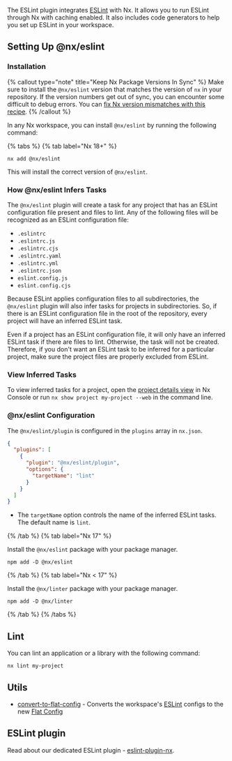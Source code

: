 The ESLint plugin integrates [ESLint](https://eslint.org/) with Nx. It allows you to run ESLint through Nx with caching enabled. It also includes code generators to help you set up ESLint in your workspace.

## Setting Up @nx/eslint

### Installation

{% callout type="note" title="Keep Nx Package Versions In Sync" %}
Make sure to install the `@nx/eslint` version that matches the version of `nx` in your repository. If the version numbers get out of sync, you can encounter some difficult to debug errors. You can [fix Nx version mismatches with this recipe](/recipes/tips-n-tricks/keep-nx-versions-in-sync).
{% /callout %}

In any Nx workspace, you can install `@nx/eslint` by running the following command:

{% tabs %}
{% tab label="Nx 18+" %}

```shell {% skipRescope=true %}
nx add @nx/eslint
```

This will install the correct version of `@nx/eslint`.

### How @nx/eslint Infers Tasks

The `@nx/eslint` plugin will create a task for any project that has an ESLint configuration file present and files to lint. Any of the following files will be recognized as an ESLint configuration file:

- `.eslintrc`
- `.eslintrc.js`
- `.eslintrc.cjs`
- `.eslintrc.yaml`
- `.eslintrc.yml`
- `.eslintrc.json`
- `eslint.config.js`
- `eslint.config.cjs`

Because ESLint applies configuration files to all subdirectories, the `@nx/eslint` plugin will also infer tasks for projects in subdirectories. So, if there is an ESLint configuration file in the root of the repository, every project will have an inferred ESLint task.

Even if a project has an ESLint configuration file, it will only have an inferred ESLint task if there are files to lint. Otherwise, the task will not be created. Therefore, if you don't want an ESLint task to be inferred for a particular project, make sure the project files are properly excluded from ESLint.

### View Inferred Tasks

To view inferred tasks for a project, open the [project details view](/concepts/inferred-tasks) in Nx Console or run `nx show project my-project --web` in the command line.

### @nx/eslint Configuration

The `@nx/eslint/plugin` is configured in the `plugins` array in `nx.json`.

```json {% fileName="nx.json" %}
{
  "plugins": [
    {
      "plugin": "@nx/eslint/plugin",
      "options": {
        "targetName": "lint"
      }
    }
  ]
}
```

- The `targetName` option controls the name of the inferred ESLint tasks. The default name is `lint`.

{% /tab %}
{% tab label="Nx 17" %}

Install the `@nx/eslint` package with your package manager.

```shell {% skipRescope=true %}
npm add -D @nx/eslint
```

{% /tab %}
{% tab label="Nx < 17" %}

Install the `@nx/linter` package with your package manager.

```shell
npm add -D @nx/linter
```

{% /tab %}
{% /tabs %}

## Lint

You can lint an application or a library with the following command:

```shell
nx lint my-project
```

## Utils

- [convert-to-flat-config](/nx-api/eslint/generators/convert-to-flat-config) - Converts the workspace's [ESLint](https://eslint.org/) configs to the new [Flat Config](https://eslint.org/blog/2022/08/new-config-system-part-2)

## ESLint plugin

Read about our dedicated ESLint plugin - [eslint-plugin-nx](/nx-api/eslint-plugin/documents/overview).
